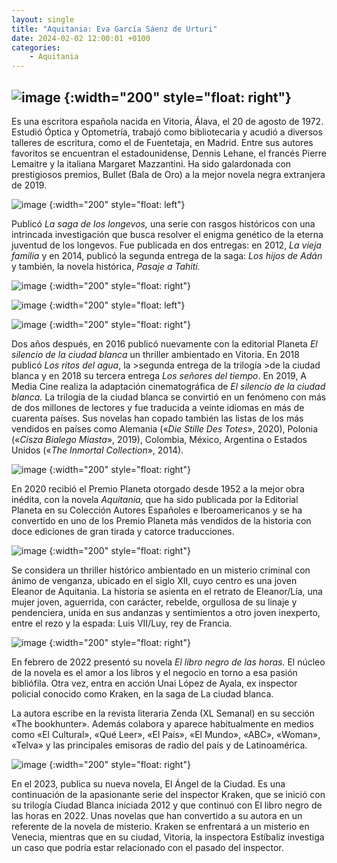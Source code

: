 ```yaml
---
layout: single
title: "Aquitania: Eva García Sáenz de Urturi"
date: 2024-02-02 12:00:01 +0100
categories: 
    - Aquitania
---
```

![image](https://github.com/user-attachments/assets/4064175e-7d02-43b3-859c-a9851bb3dc5c)
{:width="200" style="float: right"}
---
Es una escritora española nacida en Vitoria, 
Álava, el 20 de agosto de 1972. Estudió Óptica y Optometría, 
trabajó como bibliotecaria y acudió a diversos talleres de escritura,
como el de Fuentetaja, en Madrid. Entre sus autores favoritos se
encuentran el estadounidense, Dennis Lehane, el francés Pierre
Lemaitre y la italiana Margaret Mazzantini. Ha sido galardonada con
prestigiosos premios, Bullet (Bala de Oro) a la mejor novela negra
extranjera de 2019.

![image](https://github.com/user-attachments/assets/2b781321-58f6-47c5-934c-77ace0334c28)
{:width="200" style="float: left"}

Publicó *La saga de los longevos,* una serie con rasgos históricos con
una intrincada investigación que busca resolver el enigma genético de la
eterna juventud de los longevos. Fue publicada en dos entregas: en 2012,
*La vieja familia* y en 2014, publicó la segunda entrega de la saga:
*Los hijos de Adán* y también, la novela histórica, *Pasaje a Tahití.*

![image](https://github.com/user-attachments/assets/011d06e2-53f7-4f19-8588-bf6bcb38b7be)
{:width="200" style="float: right"} 

![image](https://github.com/user-attachments/assets/1d4d0569-16a3-4782-8891-64b2b6efbb21)
{:width="200" style="float: left"} 

![image](https://github.com/user-attachments/assets/db1da2a2-d7ea-4d93-a1ef-1f826969a546)
{:width="200" style="float: right"} 

Dos años después, en 2016 publicó nuevamente con la editorial 
Planeta *El silencio de la ciudad blanca* un thriller
ambientado en Vitoria.
En 2018 publicó *Los ritos del agua*, la >segunda entrega
de la trilogía >de la ciudad blanca y en 2018 su tercera
entrega *Los señores del tiempo*. En 2019, A Media Cine realiza la
adaptación cinematográfica de *El silencio de la ciudad blanca.* La
trilogía de la ciudad blanca se convirtió en un fenómeno con más de dos
millones de lectores y fue traducida a veinte idiomas en más de cuarenta
países. Sus novelas han copado también las listas de los más vendidos en
países como Alemania («*Die Stille Des Totes*», 2020), Polonia («*Cisza
Bialego Miasta*», 2019), Colombia, México, Argentina o Estados Unidos
(«*The Inmortal Collection*», 2014).

![image](https://github.com/user-attachments/assets/816b7f57-6480-4808-913f-fd80c1f4db2e)
{:width="200" style="float: right"} 

En 2020 recibió el Premio Planeta otorgado desde 1952 a la mejor obra
inédita, con la novela *Aquitania,* que ha sido publicada por la
Editorial Planeta en su Colección Autores Españoles e Iberoamericanos y
se ha convertido en uno de los Premio Planeta más vendidos de la
historia con doce ediciones de gran tirada y catorce traducciones.


![image](https://github.com/user-attachments/assets/91b298dc-a1cd-472d-a931-256774d260d3)
{:width="200" style="float: right"} 

Se considera un thriller histórico ambientado en un misterio criminal
con ánimo de venganza, ubicado en el siglo XII, cuyo centro es una joven
Eleanor de Aquitania. La historia se asienta en el retrato de
Eleanor/Lía, una mujer joven, aguerrida, con carácter, rebelde,
orgullosa de su linaje y pendenciera, unida en sus andanzas y
sentimientos a otro joven inexperto, entre el rezo y la espada: Luis
VII/Luy, rey de Francia.

![image](https://github.com/user-attachments/assets/cdbe3ccb-7222-412b-8838-47dc08a5fc78)
{:width="200" style="float: right"} 

En febrero de 2022 presentó su novela *El libro negro de las horas.* El
núcleo de la novela es el amor a los libros y el negocio en torno a esa
pasión bibliófila. Otra vez, entra en acción Unai López de Ayala, ex
inspector policial conocido como Kraken, en la saga de La ciudad blanca.

La autora escribe en la revista literaria Zenda (XL Semanal) en su
sección «The bookhunter». Además colabora y aparece habitualmente en
medios como «El Cultural», «Qué Leer», «El País», «El Mundo», «ABC»,
«Woman», «Telva» y las principales emisoras de radio del país y de
Latinoamérica.

![image](https://github.com/user-attachments/assets/9cf90d70-f38a-416b-8b0a-dce1c6ae12b8)
{:width="200" style="float: right"} 

En el 2023, publica su nueva novela, El Ángel de la Ciudad. Es una
continuación de la apasionante serie del inspector Kraken, que se inició
con su trilogía Ciudad Blanca iniciada 2012 y que continuó con El libro
negro de las horas en 2022. Unas novelas que han convertido a su autora
en un referente de la novela de misterio. Kraken se enfrentará a un
misterio en Venecia, mientras que en su ciudad, Vitoria, la inspectora
Estíbaliz investiga un caso que podría estar relacionado con el pasado
del inspector.
